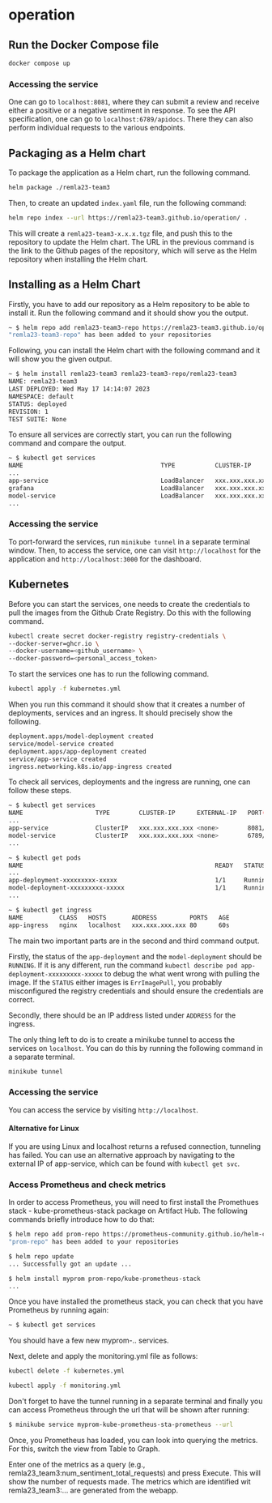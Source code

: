 # operation

## Run the Docker Compose file

```bash
docker compose up
```

### Accessing the service

One can go to `localhost:8081`, where they can submit a review and receive either a positive or a negative sentiment in response. To see the API specification, one can go to `localhost:6789/apidocs`. There they can also perform individual requests to the various endpoints.

## Packaging as a Helm chart

To package the application as a Helm chart, run the following command.

```bash
helm package ./remla23-team3
```

Then, to create an updated `index.yaml` file, run the following command:

```bash
helm repo index --url https://remla23-team3.github.io/operation/ .
```

This will create a `remla23-team3-x.x.x.tgz` file, and push this to the repository to update the Helm chart. The URL in the previous command is the link to the Github pages of the repository, which will serve as the Helm repository when installing the Helm chart.

## Installing as a Helm Chart

Firstly, you have to add our repository as a Helm repository to be able to install it. Run the following command and it should show you the output.

```bash
~ $ helm repo add remla23-team3-repo https://remla23-team3.github.io/operation/
"remla23-team3-repo" has been added to your repositories
```

Following, you can install the Helm chart with the following command and it will show you the given output.

```bash
~ $ helm install remla23-team3 remla23-team3-repo/remla23-team3
NAME: remla23-team3
LAST DEPLOYED: Wed May 17 14:14:07 2023
NAMESPACE: default
STATUS: deployed
REVISION: 1
TEST SUITE: None
```

To ensure all services are correctly start, you can run the following command and compare the output.

```bash
~ $ kubectl get services
NAME                                      TYPE           CLUSTER-IP       EXTERNAL-IP   PORT(S)                      AGE
...
app-service                               LoadBalancer   xxx.xxx.xxx.xxx  <pending>     8081:31636/TCP               1s
grafana                                   LoadBalancer   xxx.xxx.xxx.xxx  <pending>     3000:30015/TCP               1s
model-service                             LoadBalancer   xxx.xxx.xxx.xxx  <pending>     6789:32346/TCP               1s
...
```

### Accessing the service

To port-forward the services, run `minikube tunnel` in a separate terminal window. Then, to access the service, one can visit `http://localhost` for the application and `http://localhost:3000` for the dashboard.

## Kubernetes

Before you can start the services, one needs to create the credentials to pull the images from the Github Crate Registry. Do this with the following command.

```bash
kubectl create secret docker-registry registry-credentials \
--docker-server=ghcr.io \
--docker-username=<github_username> \
--docker-password=<personal_access_token>
```

To start the services one has to run the following command.

```bash
kubectl apply -f kubernetes.yml
```

When you run this command it should show that it creates a number of deployments, services and an ingress. It should precisely show the following.

```bash
deployment.apps/model-deployment created
service/model-service created
deployment.apps/app-deployment created
service/app-service created
ingress.networking.k8s.io/app-ingress created
```

To check all services, deployments and the ingress are running, one can follow these steps.

```bash
~ $ kubectl get services
NAME                    TYPE        CLUSTER-IP      EXTERNAL-IP   PORT(S)                      AGE
...
app-service             ClusterIP   xxx.xxx.xxx.xxx <none>        8081/TCP                     60s
model-service           ClusterIP   xxx.xxx.xxx.xxx <none>        6789/TCP                     60s
...

~ $ kubectl get pods
NAME                                                     READY   STATUS             RESTARTS          AGE
...
app-deployment-xxxxxxxxx-xxxxx                           1/1     Running            0                 60s
model-deployment-xxxxxxxxx-xxxxx                         1/1     Running            0                 60s
...

~ $ kubectl get ingress
NAME          CLASS   HOSTS       ADDRESS         PORTS   AGE
app-ingress   nginx   localhost   xxx.xxx.xxx.xxx 80      60s
```

The main two important parts are in the second and third command output.

Firstly, the status of the `app-deployment` and the `model-deployment` should be `RUNNING`. If it is any different, run the command `kubectl describe pod app-deployment-xxxxxxxxx-xxxxx` to debug the what went wrong with pulling the image. If the `STATUS` either images is `ErrImagePull`, you probably misconfigured the registry credentials and should ensure the credentials are correct.

Secondly, there should be an IP address listed under `ADDRESS` for the ingress.

The only thing left to do is to create a minikube tunnel to access the services on `localhost`. You can do this by running the following command in a separate terminal.

```bash
minikube tunnel
```

### Accessing the service

You can access the service by visiting `http://localhost`.

#### Alternative for Linux
If you are using Linux and localhost returns a refused connection, tunneling has failed. You can use an alternative approach
by navigating to the external IP of app-service, which can be found with `kubectl get svc`.

### Access Prometheus and check metrics
In order to access Prometheus, you will need to first install the Promethues stack - kube-prometheus-stack package on Artifact Hub. 
The following commands briefly introduce how to do that:

```bash
$ helm repo add prom-repo https://prometheus-community.github.io/helm-charts
"prom-repo" has been added to your repositories

$ helm repo update
... Successfully got an update ...

$ helm install myprom prom-repo/kube-prometheus-stack
...
```

Once you have installed the prometheus stack, you can check that you have Prometheus by running again:

```bash
~ $ kubectl get services
```
You should have a few new myprom-.. services.

Next, delete and apply the monitoring.yml file as follows:

```bash
kubectl delete -f kubernetes.yml

kubectl apply -f monitoring.yml
```
Don't forget to have the tunnel running in a separate terminal and finally you can access Prometheus through the url that will be shown after running:

```bash
$ minikube service myprom-kube-prometheus-sta-prometheus --url
```
Once, you Prometheus has loaded, you can look into querying the metrics. For this, switch the view from Table to Graph.

Enter one of the metrics as a query (e.g., remla23_team3:num_sentiment_total_requests) and press Execute. This will show the number of requests made.
The metrics which are identified wit remla23_team3:... are generated from the webapp.



